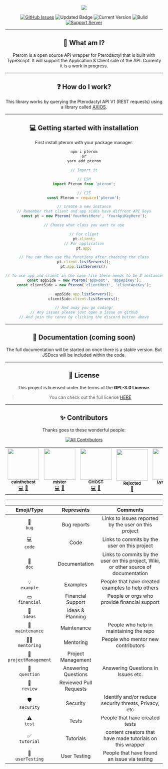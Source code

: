 <div align="center">

<p>
  <a>
    <img href="" src="https://cdn.discordapp.com/attachments/754460402729091212/879178582281322516/Pterom.jpg" height="auto">
  </a>
</p>

[![GitHub Issues](https://img.shields.io/github/issues/Code-Sorcerers/Pterom.svg?style=for-the-badge)](https://github.com/Code-Sorcerers/Pterom/issues)
![Updated Badge](https://badges.pufler.dev/updated/Code-Sorcerers/Pterom?style=for-the-badge)
![Current Version](https://img.shields.io/github/v/release/Code-Sorcerers/Pterom?style=for-the-badge)
![Bulid](https://img.shields.io/github/workflow/status/Code-Sorcerers/Pterom/Continuous%20integration%20&%20deployment?style=for-the-badge)
[![Support Server](https://img.shields.io/discord/862036528934158356.svg?label=Discord&logo=Discord&colorB=7289da&style=for-the-badge)](https://discord.gg/kU25cFa9YR)

---

## 📌 What am I?

Pterom is a open source API wrapper for Pterodactyl that is built with TypeScript. It will support the Application & Client side of the API. Currenty it is a work in progress.

---

## ❓ How do I work?

This library works by querying the Pterodactyl API V1 \(REST requests\) using a library called [AXIOS](https://www.npmjs.com/package/axios).

---

## 💻 Getting started with installation

First install pterom with your package manager.

```bash
npm i pterom
or
yarn add pterom
```

```ts
// Import it

// ESM
import Pterom from 'pterom';

// CJS
const Pterom = require('pterom');

// Create a new instance
// Remember that client and app sides have diffrent API keys
const pt = new Pterom('YourHostHere', 'YourApiKeyHere');

// Choose what class you want to use

// For client
pt.client;
// For application
pt.app;

// You can then use the functions after choosing the class
pt.client.listServers();
pt.app.listServers();

// To use app and client in the same file there needs to be 2 instances to separate them
const appSide = new Pterom('appHost', 'appApiKey');
const clientSide = new Pterom('clientHost', 'clientApiKey');

appSide.app.listServers();
clientSide.client.listServers();

// And away you go coding!
// Any issues please just open a issue on github
// And join the convo by clicking the discord button above
```

---

## 📖 Documentation (coming soon)

The full documentation will be started on once there is a stable version. But JSDocs will be included within the code.

---

## 🧾 License

This project is licensed under the terms of the **GPL-3.0 License**.

> You can check out the full license [HERE](https://github.com/Code-Sorcerers/Pterom/blob/main/LICENSE)

---

## ✨ Contributors

Thanks goes to these wonderful people:

<!-- ALL-CONTRIBUTORS-BADGE:START - Do not remove or modify this section -->
[![All Contributors](https://img.shields.io/badge/all_contributors-5-orange.svg?style=flat-square)](#contributors-)
<!-- ALL-CONTRIBUTORS-BADGE:END -->
<!-- ALL-CONTRIBUTORS-LIST:START - Do not remove or modify this section -->
<!-- prettier-ignore-start -->
<!-- markdownlint-disable -->
<table>
  <tr>
    <td align="center"><a href="https://github.com/cainthebest"><img src="https://avatars.githubusercontent.com/u/75994858?v=4?s=100" width="100px;" alt=""/><br /><sub><b>cainthebest</b></sub></a><br /><a href="https://github.com/Code-Sorcerers/Pterom/commits?author=cainthebest" title="Code">💻</a> <a href="https://github.com/Code-Sorcerers/Pterom/commits?author=cainthebest" title="Documentation">📖</a></td>
    <td align="center"><a href="https://npmjs.org/coloras"><img src="https://avatars.githubusercontent.com/u/67773205?v=4?s=100" width="100px;" alt=""/><br /><sub><b>mister</b></sub></a><br /><a href="https://github.com/Code-Sorcerers/Pterom/commits?author=mister-coded" title="Code">💻</a> <a href="https://github.com/Code-Sorcerers/Pterom/commits?author=mister-coded" title="Documentation">📖</a></td>
    <td align="center"><a href="http://ghostdev.xyz"><img src="https://avatars.githubusercontent.com/u/47755378?v=4?s=100" width="100px;" alt=""/><br /><sub><b>GHOST</b></sub></a><br /><a href="https://github.com/Code-Sorcerers/Pterom/commits?author=ghostdevv" title="Code">💻</a> <a href="https://github.com/Code-Sorcerers/Pterom/commits?author=ghostdevv" title="Documentation">📖</a></td>
    <td align="center"><a href="https://github.com/Rejxcted"><img src="https://avatars.githubusercontent.com/u/85765707?v=4?s=100" width="100px;" alt=""/><br /><sub><b>Rejxcted</b></sub></a><br /><a href="https://github.com/Code-Sorcerers/Pterom/commits?author=Rejxcted" title="Documentation">📖</a></td>
    <td align="center"><a href="https://github.com/CodingLikeASnake"><img src="https://avatars.githubusercontent.com/u/78212081?v=4?s=100" width="100px;" alt=""/><br /><sub><b>Lynx White</b></sub></a><br /><a href="https://github.com/Code-Sorcerers/Pterom/commits?author=CodingLikeASnake" title="Documentation">📖</a> <a href="https://github.com/Code-Sorcerers/Pterom/commits?author=CodingLikeASnake" title="Code">💻</a></td>
  </tr>
</table>

<!-- markdownlint-restore -->
<!-- prettier-ignore-end -->

<!-- ALL-CONTRIBUTORS-LIST:END -->

---

|          Emoji/Type          |       Represents       |                                       Comments                                       |
| :--------------------------: | :--------------------: | :----------------------------------------------------------------------------------: |
|       🐛 <br /> `bug`        |      Bug reports       |                 Links to issues reported by the user on this project                 |
|       💻 <br /> `code`       |          Code          |                     Links to commits by the user on this project                     |
|       📖 <br /> `doc`        |     Documentation      | Links to commits by the user on this project, Wiki, or other source of documentation |
|     💡 <br /> `example`      |        Examples        |                   People that have created examples to help others                   |
|    💵 <br /> `financial`     |   Financial Support    |                     People or orgs who provide financial support                     |
|      🤔 <br /> `ideas`       |    Ideas & Planning    |                                                                                      |
|   🚧 <br /> `maintenance`    |      Maintenance       |                       People who help in maintaining the repo                        |
|   🧑‍🏫 <br /> `mentoring`   |       Mentoring        |                          People who mentor new contributors                          |
| 📆 <br/> `projectManagement` |   Project Management   |                                                                                      |
|     💬 <br /> `question`     |  Answering Questions   |                          Answering Questions in Issues etc.                          |
|      👀 <br /> `review`      | Reviewed Pull Requests |                                                                                      |
|     🛡️ <br /> `security`     |        Security        |                Identify and/or reduce security threats, Privacy, etc                 |
|       ⚠️ <br /> `test`       |         Tests          |                            People that have created tests                            |
|     ✅ <br /> `tutorial`     |       Tutorials        |              content creators that have made tutorials on this wrapper               |
|   📓 <br /> `userTesting`    |      User Testing      |                     People that have found an issue via testing                      |

</div>
